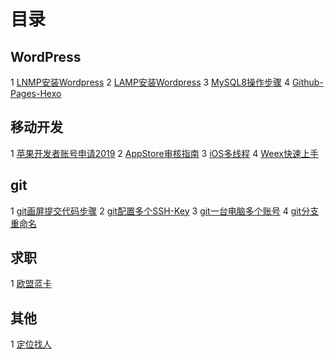 # 目录

## WordPress

1 [LNMP安装Wordpress](https://github.com/wandou911/wiki/blob/master/WordPress/LNMP安装Wordpress.md)
2 [LAMP安装Wordpress](https://github.com/wandou911/wiki/blob/master/WordPress/CentOS7搭建WordPress.md)
3 [MySQL8操作步骤](https://github.com/wandou911/wiki/blob/master/WordPress/MySQL8操作步骤.md)
4 [Github-Pages-Hexo](https://github.com/wandou911/wiki/blob/master/WordPress/Github-Pages-Hexo.md)

## 移动开发

1 [苹果开发者账号申请2019](https://github.com/wandou911/wiki/blob/master/移动开发/苹果开发者账号申请2019.md)
2 [AppStore审核指南](https://github.com/wandou911/wiki/blob/master/移动开发/AppStore审核指南.md)
3 [iOS多线程](https://github.com/wandou911/wiki/blob/master/移动开发/iOS多线程.md)
4 [Weex快速上手](https://github.com/wandou911/wiki/blob/master/移动开发/Weex快速上手.md)

## git

1 [git画屏提交代码步骤](https://github.com/wandou911/wiki/blob/master/git操作/git画屏提交代码步骤.md)
2 [git配置多个SSH-Key](https://github.com/wandou911/wiki/blob/master/git操作/git配置多个SSH-Key.md)
3 [git一台电脑多个账号](https://github.com/wandou911/wiki/blob/master/git操作/git一台电脑多个账号.md)
4 [git分支重命名](https://github.com/wandou911/wiki/blob/master/git操作/git分支重命名.md)


## 求职

1 [欧盟蓝卡](https://github.com/wandou911/wiki/blob/master/求职/欧盟蓝卡.md)


## 其他

1 [定位找人](https://github.com/wandou911/wiki/blob/master/其他/定位找人.md)


